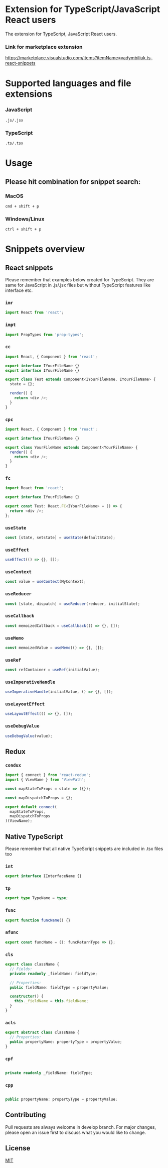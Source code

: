 # Extension for TypeScript/JavaScript React users

The extension for TypeScript, JavaScript React users.

### Link for marketplace extension

https://marketplace.visualstudio.com/items?itemName=vadymbiliuk.ts-react-snippets

# Supported languages and file extensions

### JavaScript

`.js/.jsx`

### TypeScript

`.ts/.tsx`

# Usage

## Please hit combination for snippet search:

### MacOS

`cmd + shift + p`

### Windows/Linux

`ctrl + shift + p`

# Snippets overview

## React snippets

Please remember that examples below created for TypeScript. They are same for JavaScript in .js/.jsx files but without TypeScript features like interface etc.

### `imr`

```typescript
import React from 'react';
```

### `impt`

```typescript
import PropTypes from 'prop-types';
```

### `cc`

```typescript
import React, { Component } from 'react';

export interface IYourFileName {}
export interface IYourFileName {}

export class Test extends Component<IYourFileName, IYourFileName> {
  state = {};

  render() {
    return <div />;
  }
}
```

### `cpc`

```typescript
import React, { Component } from 'react';

export interface IYourFileName {}

export class YourFileName extends Component<YourFileName> {
  render() {
    return <div />;
  }
}
```

### `fc`

```typescript
import React from 'react';

export interface IYourFileName {}

export const Test: React.FC<IYourFileName> = () => {
  return <div />;
};
```

### `useState`

```typescript
const [state, setstate] = useState(defaultState);
```

### `useEffect`

```typescript
useEffect(() => {}, []);
```

### `useContext`

```typescript
const value = useContext(MyContext);
```

### `useReducer`

```typescript
const [state, dispatch] = useReducer(reducer, initialState);
```

### `useCallback`

```typescript
const memoizedCallback = useCallback(() => {}, []);
```

### `useMemo`

```typescript
const memoizedValue = useMemo(() => {}, []);
```

### `useRef`

```typescript
const refContainer = useRef(initialValue);
```

### `useImperativeHandle`

```typescript
useImperativeHandle(initialValue, () => {}, []);
```

### `useLayoutEffect`

```typescript
useLayoutEffect(() => {}, []);
```

### `useDebugValue`

```typescript
useDebugValue(value);
```

## Redux

### `condux`

```typescript
import { connect } from 'react-redux';
import { ViewName } from 'ViewPath';

const mapStateToProps = state => ({});

const mapDispatchToProps = {};

export default connect(
  mapStateToProps,
  mapDispatchToProps
)(ViewName);
```

## Native TypeScript

Please remember that all native TypeScript snippets are included in .tsx files too

### `int`

```typescript
export interface IInterfaceName {}
```

### `tp`

```typescript
export type TypeName = type;
```

### `func`

```typescript
export function funcName() {}
```

### `afunc`

```typescript
export const funcName = (): funcReturnType => {};
```

### `cls`

```typescript
export class className {
  // Fields:
  private readonly _fieldName: fieldType;

  // Properties:
  public fieldName: fieldType = propertyValue;

  constructor() {
    this._fieldName = this.fieldName;
  }
}
```

### `acls`

```typescript
export abstract class className {
  // Properties:
  public propertyName: propertyType = propertyValue;
}
```

### `cpf`

```typescript

private readonly _fieldName: fieldType;

```

### `cpp`

```typescript

public propertyName: propertyType = propertyValue;

```

## Contributing

Pull requests are always welcome in develop branch. For major changes, please open an issue first to discuss what you would like to change.

## License

[MIT](https://choosealicense.com/licenses/mit/)

